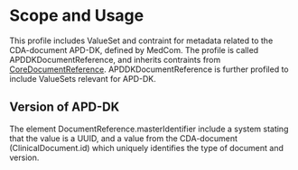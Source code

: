 # Scope and Usage
This profile includes ValueSet and contraint for metadata related to the CDA-document APD-DK, defined by MedCom. The profile is called APDDKDocumentReference, and inherits contraints from [CoreDocumentReference](https://build.fhir.org/ig/medcomdk/dk-medcom-xds-metadata-core/StructureDefinition-core-documentreference.html). APDDKDocumentReference is further profiled to include ValueSets relevant for APD-DK.



## Version of APD-DK
The element DocumentReference.masterIdentifier include a system stating that the value is a UUID, and a value from the CDA-document (ClinicalDocument.id) which uniquely identifies the type of document and version.
